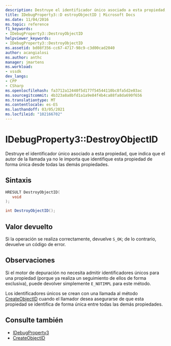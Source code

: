 ```yaml
---
description: Destruye el identificador único asociado a esta propiedad, que indica que el autor de la llamada ya no le importa que identifique esta propiedad de forma única desde todas las demás propiedades.
title: IDebugProperty3::D estroyObjectID | Microsoft Docs
ms.date: 11/04/2016
ms.topic: reference
f1_keywords:
- IDebugProperty3::DestroyObjectID
helpviewer_keywords:
- IDebugProperty3::DestroyObjectID
ms.assetid: bd08f356-cc67-4717-98c9-c3d00cad2040
author: acangialosi
ms.author: anthc
manager: jmartens
ms.workload:
- vssdk
dev_langs:
- CPP
- CSharp
ms.openlocfilehash: fa3712a12440f5d177f54544110bc8fa5d2e03ac
ms.sourcegitcommit: 4b323a8a8bfd1a1a9e84f4b4ca88fa8da690f656
ms.translationtype: MT
ms.contentlocale: es-ES
ms.lasthandoff: 03/05/2021
ms.locfileid: "102166702"
---
```

# <a name="idebugproperty3destroyobjectid"></a>IDebugProperty3::DestroyObjectID
Destruye el identificador único asociado a esta propiedad, que indica que el autor de la llamada ya no le importa que identifique esta propiedad de forma única desde todas las demás propiedades.

## <a name="syntax"></a>Sintaxis

```cpp
HRESULT DestroyObjectID(
   void
);
```

```csharp
int DestroyObjectID();
```

## <a name="return-value"></a>Valor devuelto
 Si la operación se realiza correctamente, devuelve `S_OK`; de lo contrario, devuelve un código de error.

## <a name="remarks"></a>Observaciones
 Si el motor de depuración no necesita admitir identificadores únicos para una propiedad (porque ya realiza un seguimiento de ellos de forma exclusiva), puede devolver simplemente `E_NOTIMPL` para este método.

 Los identificadores únicos se crean con una llamada al método [CreateObjectID](../../../extensibility/debugger/reference/idebugproperty3-createobjectid.md) cuando el llamador desea asegurarse de que esta propiedad se identifica de forma única entre todas las demás propiedades.

## <a name="see-also"></a>Consulte también
- [IDebugProperty3](../../../extensibility/debugger/reference/idebugproperty3.md)
- [CreateObjectID](../../../extensibility/debugger/reference/idebugproperty3-createobjectid.md)
